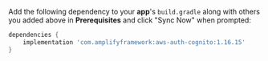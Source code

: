 Add the following dependency to your **app**'s `build.gradle` along with others you added above in **Prerequisites** and click "Sync Now" when prompted:

```groovy
dependencies {
    implementation 'com.amplifyframework:aws-auth-cognito:1.16.15'
}
```
